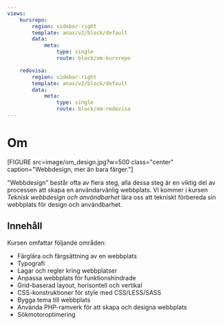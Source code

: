```yaml
---
views:
    kursrepo:
        region: sidebar-right
        template: anax/v2/block/default
        data:
            meta:
                type: single
                route: block/om-kursrepo

    redovisa:
        region: sidebar-right
        template: anax/v2/block/default
        data:
            meta:
                type: single
                route: block/om-redovisa
---
```

Om
=========================

[FIGURE src=image/om_design.jpg?w=500 class="center" caption="Webbdesign, mer än bara färger."]

"Webbdesign" består ofta av flera steg, alla dessa steg är en viktig del av
processen att skapa en användarvänlig webbplats. Vi kommer i kursen *Teknisk webbdesign och användbarhet*
lära oss att tekniskt förbereda sin webbplats för design och användbarhet.

Innehåll
-------------------------
Kursen omfattar följande områden:

* Färglära och färgsättning av en webbplats
* Typografi
* Lagar och regler kring webbplatser
* Anpassa webbplats för funktionshindrade
* Grid-baserad layout, horisontell och vertikal
* CSS-konstruktioner för style med CSS/LESS/SASS
* Bygga tema till webbplats
* Använda PHP-ramverk för att skapa och designa webbplats
* Sökmotoroptimering
